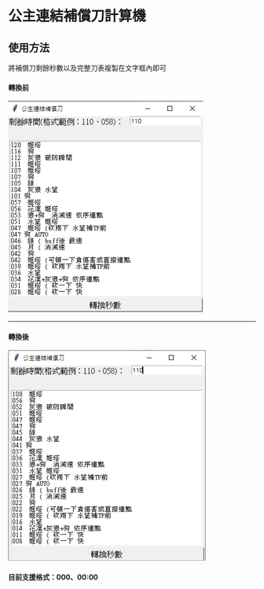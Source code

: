 # 公主連結補償刀計算機

## 使用方法

將補償刀剩餘秒數以及完整刀表複製在文字框內即可

#### 轉換前

![](md1.png)

------

#### 轉換後

![](md2.png)

#### 目前支援格式：000、00:00



